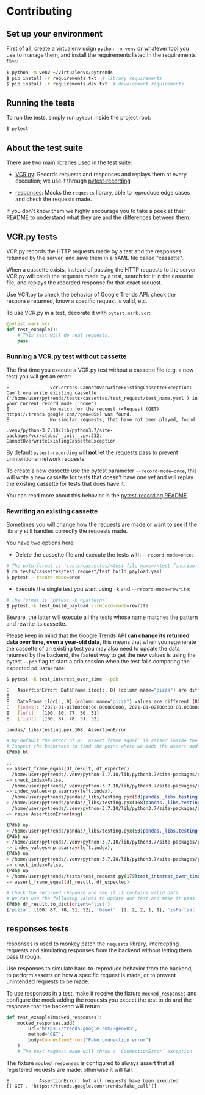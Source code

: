 # Contributing

## Set up your environment

First of all, create a virtualenv usign `python -m venv` or whatever tool you use to manage them, and install the requirements listed in the requirements files:

```bash
$ python -m venv ~/virtualenvs/pytrends
$ pip install -r requirements.txt  # library requirements
$ pip install -r requirements-dev.txt  # development requirements
```

## Running the tests

To run the tests, simply run `pytest` inside the project root:

```bash
$ pytest
```

## About the test suite

There are two main libraries used in the test suite:

* [VCR.py](https://github.com/kevin1024/vcrpy): Records requests and responses and replays them at every execution; we use it through [pytest-recording](https://github.com/kiwicom/pytest-recording)

* [responses](https://github.com/getsentry/responses): Mocks the `requests` library, able to reproduce edge cases and check the requests made.

If you don't know them we highly encourage you to take a peek at their README to understand what they are and the differences between them.

## VCR.py tests

VCR.py records the HTTP requests made by a test and the responses returned by the server, and save them in a YAML file called "cassette".

When a cassette exists, instead of passing the HTTP requests to the server VCR.py will catch the requests made by a test, search for it in the cassette file, and replays the recorded response for that exact request.

Use VCR.py to check the behavior of Google Trends API: check the response returned, know a specific request is valid, etc.

To use VCR.py in a test, decorate it with `pytest.mark.vcr`:

```python
@pytest.mark.vcr
def test_example():
    # This test will do real requests.
    pass
```

### Running a VCR.py test without cassette

The first time you execute a VCR.py test without a cassette file (e.g. a new test) you will get an error:

```
E               vcr.errors.CannotOverwriteExistingCassetteException: Can't overwrite existing cassette ('/home/user/pytrends/tests/cassettes/test_request/test_name.yaml') in your current record mode ('none').
E               No match for the request (<Request (GET) https://trends.google.com/?geo=US>) was found.
E               No similar requests, that have not been played, found.

.venv/python-3.7.10/lib/python3.7/site-packages/vcr/stubs/__init__.py:232: CannotOverwriteExistingCassetteException
```

By default `pytest-recording` will **not** let the requests pass to prevent unintentional network requests.

To create a new cassette use the pytest parameter `--record-mode=once`, this will write a new cassette for tests that doesn't have one yet and will replay the existing cassette for tests that does have it.

You can read more about this behavior in the [pytest-recording README](https://github.com/kiwicom/pytest-recording#default-recording-mode).

### Rewriting an existing cassette

Sometimes you will change how the requests are made or want to see if the library still handles correctly the requests made.

You have two options here:

* Delete the cassette file and execute the tests with `--record-mode=once`:

```bash
# The path format is `tests/cassettes/<test file name>/<test function name>.yaml`
$ rm tests/cassettes/test_request/test_build_payload.yaml
$ pytest --record-mode=once
```

* Execute the single test you want using `-k` and `--record-mode=rewrite`:

```bash
# the format is `pytest -k <pattern>`
$ pytest -k test_build_payload --record-mode=rewrite
```

Beware, the latter will execute all the tests whose name matches the pattern and rewrite its cassette.

Please keep in mind that the Google Trends API **can change its returned data over time, even a year-old data**, this means that when you regenerate the cassette of an existing test you may also need to update the data returned by the backend, the fastest way to get the new values is using the pytest `--pdb` flag to start a pdb session when the test fails comparing the expected `pd.DataFrame`:

```bash
$ pytest -k test_interest_over_time --pdb

E   AssertionError: DataFrame.iloc[:, 0] (column name="pizza") are different
E
E   DataFrame.iloc[:, 0] (column name="pizza") values are different (80.0 %)
E   [index]: [2021-01-01T00:00:00.000000000, 2021-01-02T00:00:00.000000000, 2021-01-03T00:00:00.000000000, 2021-01-04T00:00:00.000000000, 2021-01-05T00:00:00.000000000]
E   [left]:  [100, 80, 77, 50, 51]
E   [right]: [100, 87, 78, 51, 52]

pandas/_libs/testing.pyx:168: AssertionError

# By default the error of an `assert_frame_equal` is raised inside the Pandas code.
# Inspect the backtrace to find the point where we made the assert and move there.
(Pdb) bt

...
-> assert_frame_equal(df_result, df_expected)
  /home/user/pytrends/.venv/python-3.7.10/lib/python3.7/site-packages/pandas/_testing/asserters.py(1321)assert_frame_equal()
-> check_index=False,
  /home/user/pytrends/.venv/python-3.7.10/lib/python3.7/site-packages/pandas/_testing/asserters.py(1084)assert_series_equal()
-> index_values=np.asarray(left.index),
  /home/user/pytrends/pandas/_libs/testing.pyx(53)pandas._libs.testing.assert_almost_equal()
> /home/user/pytrends/pandas/_libs/testing.pyx(168)pandas._libs.testing.assert_almost_equal()
  /home/user/pytrends/.venv/python-3.7.10/lib/python3.7/site-packages/pandas/_testing/asserters.py(665)raise_assert_detail()
-> raise AssertionError(msg)

(Pdb) up
> /home/user/pytrends/pandas/_libs/testing.pyx(53)pandas._libs.testing.assert_almost_equal()
(Pdb) up
> /home/user/pytrends/.venv/python-3.7.10/lib/python3.7/site-packages/pandas/_testing/asserters.py(1084)assert_series_equal()
-> index_values=np.asarray(left.index),
(Pdb) up
> /home/user/pytrends/.venv/python-3.7.10/lib/python3.7/site-packages/pandas/_testing/asserters.py(1321)assert_frame_equal()
-> check_index=False,
(Pdb) up
> /home/user/pytrends/tests/test_request.py(179)test_interest_over_time_ok()
-> assert_frame_equal(df_result, df_expected)

# Check the returned response and see if it contains valid data.
# We can use the following values to update our test and make it pass.
(Pdb) df_result.to_dict(orient='list')
{'pizza': [100, 87, 78, 51, 52], 'bagel': [2, 2, 2, 1, 1], 'isPartial': [False, False, False, False, False]}
```

## responses tests

responses is used to monkey patch the `requests` library, intercepting requests and simulating responses from the backend without letting them pass through.

Use responses to simulate hard-to-reproduce behavior from the backend, to perform asserts on how a specific request is made, or to prevent unintended requests to be made.

To use responses in a test, make it receive the fixture `mocked_responses` and configure the mock adding the requests you expect the test to do and the response that the backend will return:

```python
def test_example(mocked_responses):
    mocked_responses.add(
        url="https://trends.google.com/?geo=US",
        method="GET",
        body=ConnectionError("Fake connection error")
    )
    # The next request made will throw a `ConnectionError` exception
```

The fixture `mocked_responses` is configured to always assert that all registered requests are made, otherwise it will fail:

```
E           AssertionError: Not all requests have been executed [('GET', 'https://trends.google.com/trends/fake_call')]
```
